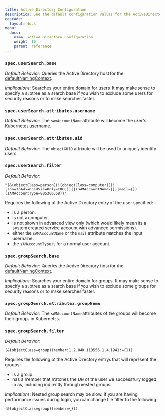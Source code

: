 ```yaml
---
title: Active Directory Configuration
description: See the default configuration values for the ActiveDirectoryIdentityProvider.
cascade:
  layout: docs
menu:
  docs:
    name: Active Directory Configuration
    weight: 10
    parent: reference
---
```



### `spec.userSearch.base`

*Default Behavior*: Queries the Active Directory host for the [defaultNamingContext](https://docs.microsoft.com/en-us/windows/win32/adschema/rootdse).

*Implications*: Searches your entire domain for users. It may make sense to specify a subtree as a search base if you wish to exclude some users for security reasons or to make searches faster.


### `spec.userSearch.attributes.username` 

*Default Behavior*: The `samAccountName` attribute will become the user's Kubernetes username. 

### `spec.userSearch.attributes.uid` 
*Default Behavior*: The `objectGUID` attribute will be used to uniquely identify users. 

### `spec.userSearch.filter`
*Default Behavior*: 
```
"(&(objectClass=person)(!(objectClass=computer))(!(showInAdvancedViewOnly=TRUE))(|(sAMAccountName={})(mail={}))(sAMAccountType=805306368))"
```

Requires the following of the Active Directory entry of the user specified:
* is a person.
* is not a computer.
* is not shown in advanced view only (which would likely mean its a system created service account with advanced permissions).
* either the `sAMAccountName` or the `mail` attribute matches the input username.
* the `sAMAccountType` is for a normal user account.

### `spec.groupSearch.base`

*Default Behavior*: Queries the Active Directory host for the [defaultNamingContext](https://docs.microsoft.com/en-us/windows/win32/adschema/rootdse).

*Implications*: Searches your entire domain for groups. It may make sense to specify a subtree as a search base if you wish to exclude some groups for security reasons or to make searches faster.

### `spec.groupSearch.attributes.groupName`
*Default Behavior*: The `sAMAccountName` attributes of the groups will become their groups in Kubernetes.

### `spec.groupSearch.filter` 

*Default Behavior*: 
```
(&(objectClass=group)(member:1.2.840.113556.1.4.1941:={}))
```
Requires the following of the Active Directory entrys that will represent the groups:
* is a group.
* has a member that matches the DN of the user we successfully logged in as, including indirectly through nested groups.

*Implications*: Nested group search may be slow. If you are having performance issues during login, you can change the filter to the following:
```
(&(objectClass=group)(member={}))
```



